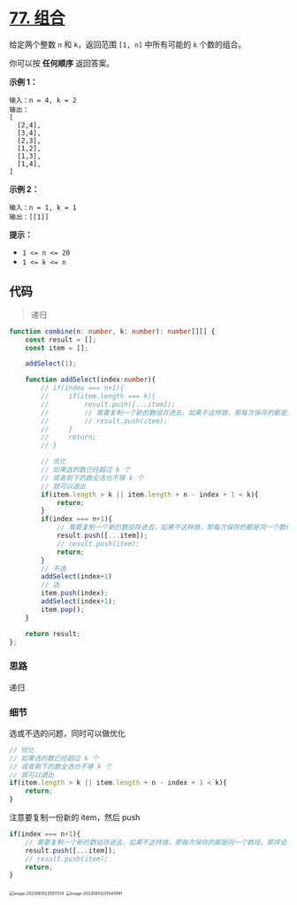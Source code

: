 # [77. 组合](https://leetcode.cn/problems/combinations/)

给定两个整数 `n` 和 `k`，返回范围 `[1, n]` 中所有可能的 `k` 个数的组合。

你可以按 **任何顺序** 返回答案。

 

**示例 1：**

```
输入：n = 4, k = 2
输出：
[
  [2,4],
  [3,4],
  [2,3],
  [1,2],
  [1,3],
  [1,4],
]
```

**示例 2：**

```
输入：n = 1, k = 1
输出：[[1]]
```

 

**提示：**

-   `1 <= n <= 20`
-   `1 <= k <= n`



## 代码

>   递归

```ts
function combine(n: number, k: number): number[][] {
    const result = [];
    const item = [];

    addSelect(1);

    function addSelect(index:number){
        // if(index === n+1){
        //     if(item.length === k){
        //         result.push([...item]);
        //         // 需要复制一个新的数组存进去，如果不这样做，那每次保存的都是同一个数组，那样会导致 result 数组中的每一个数组中存储的数字都会和 item 同时改变
        //         // result.push(item);
        //     }
        //     return;
        // }

        // 优化
        // 如果选的数已经超过 k 个
        // 或者剩下的数全选也不够 k 个
        // 就可以退出
        if(item.length > k || item.length + n - index + 1 < k){
            return;
        }
        if(index === n+1){
            // 需要复制一个新的数组存进去，如果不这样做，那每次保存的都是同一个数组，那样会导致 result 数组中的每一个数组中存储的数字都会和 item 同时改变
            result.push([...item]);    
            // result.push(item);
            return;
        }
        // 不选
        addSelect(index+1)
        // 选
        item.push(index);
        addSelect(index+1);
        item.pop();
    }

    return result;
};
```

### 思路

递归

### 细节

选或不选的问题，同时可以做优化

```ts
// 优化
// 如果选的数已经超过 k 个
// 或者剩下的数全选也不够 k 个
// 就可以退出
if(item.length > k || item.length + n - index + 1 < k){
    return;
}
```

注意要复制一份新的 item，然后 push

```ts
if(index === n+1){
    // 需要复制一个新的数组存进去，如果不这样做，那每次保存的都是同一个数组，那样会导致 result 数组中的每一个数组中存储的数字都会和 item 同时改变
    result.push([...item]);    
    // result.push(item);
    return;
}
```





<img src="https://qiniucloud.qishilong.space/images/202308102355221.png" alt="image-20230810235511134" style="zoom:50%;" />

<img src="https://qiniucloud.qishilong.space/images/202308102355020.png" alt="image-20230810235543991" style="zoom:50%;" />

